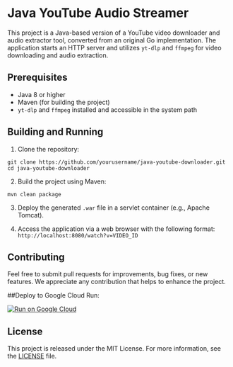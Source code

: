 # Java YouTube Audio Streamer

This project is a Java-based version of a YouTube video downloader and audio extractor tool, converted from an original Go implementation. The application starts an HTTP server and utilizes `yt-dlp` and `ffmpeg` for video downloading and audio extraction.

## Prerequisites

- Java 8 or higher
- Maven (for building the project)
- `yt-dlp` and `ffmpeg` installed and accessible in the system path

## Building and Running

1. Clone the repository:
```
git clone https://github.com/yourusername/java-youtube-downloader.git
cd java-youtube-downloader
```

2. Build the project using Maven:
```
mvn clean package
```
3. Deploy the generated `.war` file in a servlet container (e.g., Apache Tomcat).

4. Access the application via a web browser with the following format: `http://localhost:8080/watch?v=VIDEO_ID`

## Contributing

Feel free to submit pull requests for improvements, bug fixes, or new features. We appreciate any contribution that helps to enhance the project.

##Deploy to Google Cloud Run:

[![Run on Google Cloud](https://deploy.cloud.run/button.svg)](https://deploy.cloud.run)

## License

This project is released under the MIT License. For more information, see the [LICENSE](LICENSE) file.

